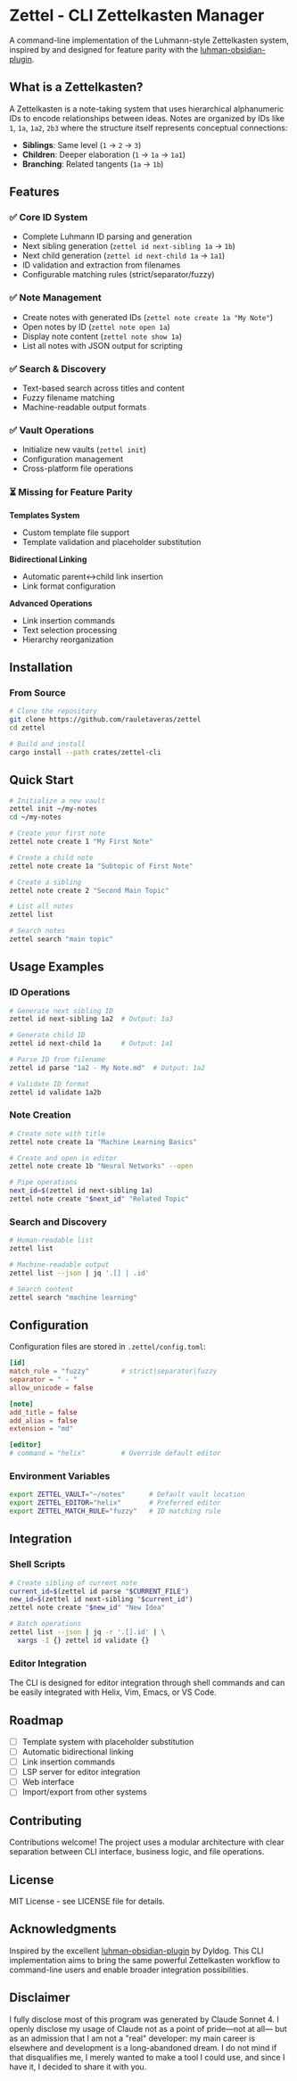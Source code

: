 # Zettel - CLI Zettelkasten Manager

A command-line implementation of the Luhmann-style Zettelkasten system, inspired by and designed for feature parity with the [luhman-obsidian-plugin](https://github.com/Dyldog/luhman-obsidian-plugin).

## What is a Zettelkasten?

A Zettelkasten is a note-taking system that uses hierarchical alphanumeric IDs to encode relationships between ideas. Notes are organized by IDs like `1`, `1a`, `1a2`, `2b3` where the structure itself represents conceptual connections:

- **Siblings**: Same level (`1` → `2` → `3`)
- **Children**: Deeper elaboration (`1` → `1a` → `1a1`)
- **Branching**: Related tangents (`1a` → `1b`)

## Features

### ✅ Core ID System
- Complete Luhmann ID parsing and generation
- Next sibling generation (`zettel id next-sibling 1a` → `1b`)
- Next child generation (`zettel id next-child 1a` → `1a1`)
- ID validation and extraction from filenames
- Configurable matching rules (strict/separator/fuzzy)

### ✅ Note Management
- Create notes with generated IDs (`zettel note create 1a "My Note"`)
- Open notes by ID (`zettel note open 1a`)
- Display note content (`zettel note show 1a`)
- List all notes with JSON output for scripting

### ✅ Search & Discovery
- Text-based search across titles and content
- Fuzzy filename matching
- Machine-readable output formats

### ✅ Vault Operations
- Initialize new vaults (`zettel init`)
- Configuration management
- Cross-platform file operations

### ⏳ Missing for Feature Parity

**Templates System**
- Custom template file support
- Template validation and placeholder substitution

**Bidirectional Linking**
- Automatic parent↔child link insertion
- Link format configuration

**Advanced Operations**
- Link insertion commands
- Text selection processing
- Hierarchy reorganization

## Installation

### From Source
```bash
# Clone the repository
git clone https://github.com/rauletaveras/zettel
cd zettel

# Build and install
cargo install --path crates/zettel-cli
```

## Quick Start

```bash
# Initialize a new vault
zettel init ~/my-notes
cd ~/my-notes

# Create your first note
zettel note create 1 "My First Note"

# Create a child note
zettel note create 1a "Subtopic of First Note"

# Create a sibling
zettel note create 2 "Second Main Topic"

# List all notes
zettel list

# Search notes
zettel search "main topic"
```

## Usage Examples

### ID Operations
```bash
# Generate next sibling ID
zettel id next-sibling 1a2  # Output: 1a3

# Generate child ID  
zettel id next-child 1a     # Output: 1a1

# Parse ID from filename
zettel id parse "1a2 - My Note.md"  # Output: 1a2

# Validate ID format
zettel id validate 1a2b
```

### Note Creation
```bash
# Create note with title
zettel note create 1a "Machine Learning Basics"

# Create and open in editor
zettel note create 1b "Neural Networks" --open

# Pipe operations
next_id=$(zettel id next-sibling 1a)
zettel note create "$next_id" "Related Topic"
```

### Search and Discovery
```bash
# Human-readable list
zettel list

# Machine-readable output
zettel list --json | jq '.[] | .id'

# Search content
zettel search "machine learning"
```

## Configuration

Configuration files are stored in `.zettel/config.toml`:

```toml
[id]
match_rule = "fuzzy"        # strict|separator|fuzzy
separator = " - "
allow_unicode = false

[note]
add_title = false
add_alias = false
extension = "md"

[editor]
# command = "helix"         # Override default editor
```

### Environment Variables
```bash
export ZETTEL_VAULT="~/notes"      # Default vault location
export ZETTEL_EDITOR="helix"       # Preferred editor
export ZETTEL_MATCH_RULE="fuzzy"   # ID matching rule
```

## Integration

### Shell Scripts
```bash
# Create sibling of current note
current_id=$(zettel id parse "$CURRENT_FILE")
new_id=$(zettel id next-sibling "$current_id")
zettel note create "$new_id" "New Idea"

# Batch operations
zettel list --json | jq -r '.[].id' | \
  xargs -I {} zettel id validate {}
```

### Editor Integration
The CLI is designed for editor integration through shell commands and can be easily integrated with Helix, Vim, Emacs, or VS Code.

## Roadmap

- [ ] Template system with placeholder substitution
- [ ] Automatic bidirectional linking
- [ ] Link insertion commands
- [ ] LSP server for editor integration
- [ ] Web interface
- [ ] Import/export from other systems

## Contributing

Contributions welcome!
The project uses a modular architecture with clear separation between CLI interface,
business logic, and file operations.

## License

MIT License - see LICENSE file for details.

## Acknowledgments

Inspired by the excellent [luhman-obsidian-plugin](https://github.com/Dyldog/luhman-obsidian-plugin) by Dyldog. This CLI implementation aims to bring the same powerful Zettelkasten workflow to command-line users and enable broader integration possibilities.

## Disclaimer
I fully disclose most of this program was generated by Claude Sonnet 4.
I openly disclose my usage of Claude not as a point of pride—not at all—
but as an admission that I am not a "real" developer:
my main career is elsewhere and development is a long-abandoned dream.
I do not mind if that disqualifies me,
I merely wanted to make a tool I could use,
and since I have it,
I decided to share it with you. 

